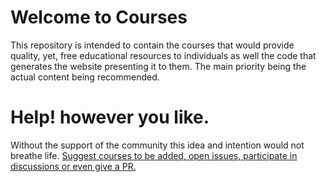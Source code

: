 # Welcome to Courses

This repository is intended to contain the courses that would provide quality, yet, free educational resources to individuals as well the code that generates the website presenting it to them. The main priority being the actual content being recommended.

# Help! however you like.

Without the support of the community this idea and intention would not breathe life. [Suggest courses to be added, open issues, participate in discussions or even give a PR.](https://github.com/DeiAsPie/deiaspie.github.io/discussions/1)
